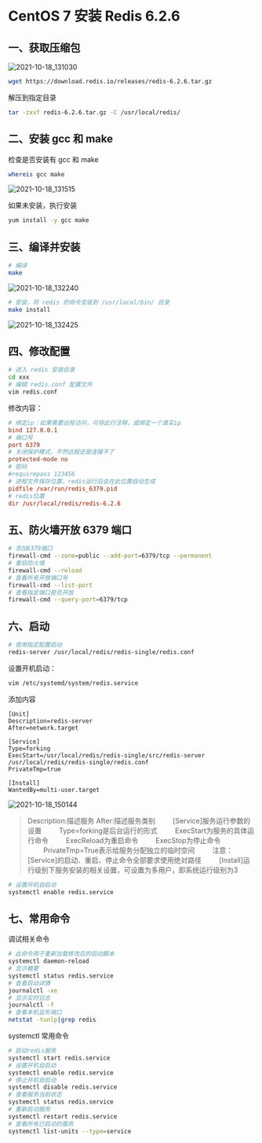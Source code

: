 # CentOS 7 安装 Redis 6.2.6

## 一、获取压缩包

![2021-10-18_131030](https://img.qinweizhao.com//2021/10/2021-10-18_131030.png)

```bash
wget https://download.redis.io/releases/redis-6.2.6.tar.gz
```

解压到指定目录

```bash
tar -zxvf redis-6.2.6.tar.gz -C /usr/local/redis/
```

## 二、安装 gcc 和 make

检查是否安装有 gcc 和 make

```bash
whereis gcc make
```

![2021-10-18_131515](https://img.qinweizhao.com//2021/10/2021-10-18_131515.png)

如果未安装，执行安装

```bash
yum install -y gcc make
```

## 三、编译并安装

```bash
# 编译
make
```

![2021-10-18_132240](https://img.qinweizhao.com//2021/10/2021-10-18_132240.png)

```bash
# 安装，将 redis 的命令安装到 /usr/local/bin/ 目录
make install
```

![2021-10-18_132425](https://img.qinweizhao.com//2021/10/2021-10-18_132425.png)

## 四、修改配置

```bash
# 进入 redis 安装目录
cd xxx
# 编辑 redis.conf 配置文件
vim redis.conf
```

修改内容：

```conf
# 绑定ip：如果需要远程访问，可将此行注释，或绑定一个真实ip
bind 127.0.0.1
# 端口号
port 6379
# 关闭保护模式，不然远程还是连接不了
protected-mode no
# 密码
#requirepass 123456
# 进程文件保存位置，redis运行后会在此位置自动生成
pidfile /var/run/redis_6379.pid
# redis位置
dir /usr/local/redis/redis-6.2.6
```

##  五、防火墙开放 6379 端口

```bash
# 添加6379端口
firewall-cmd --zone=public --add-port=6379/tcp --permanent
# 重启防火墙
firewall-cmd --reload
# 查看所有开放端口号
firewall-cmd --list-port
# 查看指定端口是否开放
firewall-cmd --query-port=6379/tcp
```

## 六、启动

```bash
# 使用指定配置启动
redis-server /usr/local/redis/redis-single/redis.conf
```

设置开机启动：

```bash
vim /etc/systemd/system/redis.service
```

添加内容

```service
[Unit]
Description=redis-server
After=network.target

[Service]
Type=forking
ExecStart=/usr/local/redis/redis-single/src/redis-server /usr/local/redis/redis-single/redis.conf
PrivateTmp=true

[Install]
WantedBy=multi-user.target
```

![2021-10-18_150144](https://img.qinweizhao.com//2021/10/2021-10-18_150144.png)

>Description:描述服务
>After:描述服务类别
>　　 [Service]服务运行参数的设置
>　　 Type=forking是后台运行的形式
>　　 ExecStart为服务的具体运行命令
>　　 ExecReload为重启命令
>　　 ExecStop为停止命令
>　　 PrivateTmp=True表示给服务分配独立的临时空间
>　　 注意：[Service]的启动、重启、停止命令全部要求使用绝对路径
>　　 [Install]运行级别下服务安装的相关设置，可设置为多用户，即系统运行级别为3

```bash
# 设置开机自启动
systemctl enable redis.service
```

## 七、常用命令

调试相关命令

```bash
# 此命令用于重新加载修改后的启动脚本
systemctl daemon-reload
# 显示概要
systemctl status redis.service
# 查看启动详情
journalctl -xe
# 显示实时日志
journalctl -f
# 查看本机监听端口
netstat -tunlp|grep redis
```

systemctl 常用命令

```bash
# 启动redis服务
systemctl start redis.service
# 设置开机自启动
systemctl enable redis.service
# 停止开机自启动
systemctl disable redis.service
# 查看服务当前状态
systemctl status redis.service
# 重新启动服务
systemctl restart redis.service
# 查看所有已启动的服务
systemctl list-units --type=service
```


